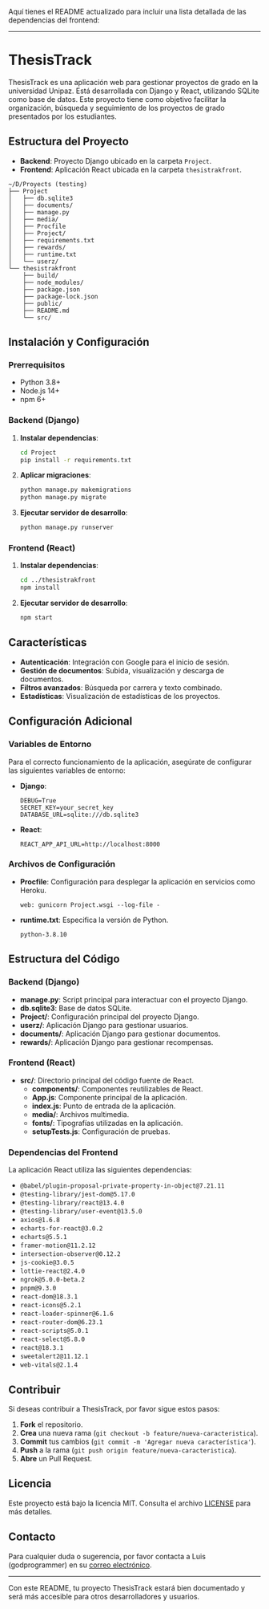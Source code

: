 Aquí tienes el README actualizado para incluir una lista detallada de las dependencias del frontend:

---

# ThesisTrack

ThesisTrack es una aplicación web para gestionar proyectos de grado en la universidad Unipaz. Está desarrollada con Django y React, utilizando SQLite como base de datos. Este proyecto tiene como objetivo facilitar la organización, búsqueda y seguimiento de los proyectos de grado presentados por los estudiantes.

## Estructura del Proyecto

- **Backend**: Proyecto Django ubicado en la carpeta `Project`.
- **Frontend**: Aplicación React ubicada en la carpeta `thesistrakfront`.

```plaintext
~/D/Proyects (testing)
├── Project
│   ├── db.sqlite3
│   ├── documents/
│   ├── manage.py
│   ├── media/
│   ├── Procfile
│   ├── Project/
│   ├── requirements.txt
│   ├── rewards/
│   ├── runtime.txt
│   └── userz/
└── thesistrakfront
    ├── build/
    ├── node_modules/
    ├── package.json
    ├── package-lock.json
    ├── public/
    ├── README.md
    └── src/
```

## Instalación y Configuración

### Prerrequisitos

- Python 3.8+
- Node.js 14+
- npm 6+

### Backend (Django)

1. **Instalar dependencias**:

    ```bash
    cd Project
    pip install -r requirements.txt
    ```

2. **Aplicar migraciones**:

    ```bash
    python manage.py makemigrations
    python manage.py migrate
    ```

3. **Ejecutar servidor de desarrollo**:

    ```bash
    python manage.py runserver
    ```

### Frontend (React)

1. **Instalar dependencias**:

    ```bash
    cd ../thesistrakfront
    npm install
    ```

2. **Ejecutar servidor de desarrollo**:

    ```bash
    npm start
    ```

## Características

- **Autenticación**: Integración con Google para el inicio de sesión.
- **Gestión de documentos**: Subida, visualización y descarga de documentos.
- **Filtros avanzados**: Búsqueda por carrera y texto combinado.
- **Estadísticas**: Visualización de estadísticas de los proyectos.

## Configuración Adicional

### Variables de Entorno

Para el correcto funcionamiento de la aplicación, asegúrate de configurar las siguientes variables de entorno:

- **Django**:

    ```plaintext
    DEBUG=True
    SECRET_KEY=your_secret_key
    DATABASE_URL=sqlite:///db.sqlite3
    ```

- **React**:

    ```plaintext
    REACT_APP_API_URL=http://localhost:8000
    ```

### Archivos de Configuración

- **Procfile**: Configuración para desplegar la aplicación en servicios como Heroku.

    ```plaintext
    web: gunicorn Project.wsgi --log-file -
    ```

- **runtime.txt**: Especifica la versión de Python.

    ```plaintext
    python-3.8.10
    ```

## Estructura del Código

### Backend (Django)

- **manage.py**: Script principal para interactuar con el proyecto Django.
- **db.sqlite3**: Base de datos SQLite.
- **Project/**: Configuración principal del proyecto Django.
- **userz/**: Aplicación Django para gestionar usuarios.
- **documents/**: Aplicación Django para gestionar documentos.
- **rewards/**: Aplicación Django para gestionar recompensas.

### Frontend (React)

- **src/**: Directorio principal del código fuente de React.
    - **components/**: Componentes reutilizables de React.
    - **App.js**: Componente principal de la aplicación.
    - **index.js**: Punto de entrada de la aplicación.
    - **media/**: Archivos multimedia.
    - **fonts/**: Tipografías utilizadas en la aplicación.
    - **setupTests.js**: Configuración de pruebas.

### Dependencias del Frontend

La aplicación React utiliza las siguientes dependencias:

- `@babel/plugin-proposal-private-property-in-object@7.21.11`
- `@testing-library/jest-dom@5.17.0`
- `@testing-library/react@13.4.0`
- `@testing-library/user-event@13.5.0`
- `axios@1.6.8`
- `echarts-for-react@3.0.2`
- `echarts@5.5.1`
- `framer-motion@11.2.12`
- `intersection-observer@0.12.2`
- `js-cookie@3.0.5`
- `lottie-react@2.4.0`
- `ngrok@5.0.0-beta.2`
- `pnpm@9.3.0`
- `react-dom@18.3.1`
- `react-icons@5.2.1`
- `react-loader-spinner@6.1.6`
- `react-router-dom@6.23.1`
- `react-scripts@5.0.1`
- `react-select@5.8.0`
- `react@18.3.1`
- `sweetalert2@11.12.1`
- `web-vitals@2.1.4`

## Contribuir

Si deseas contribuir a ThesisTrack, por favor sigue estos pasos:

1. **Fork** el repositorio.
2. **Crea** una nueva rama (`git checkout -b feature/nueva-caracteristica`).
3. **Commit** tus cambios (`git commit -m 'Agregar nueva característica'`).
4. **Push** a la rama (`git push origin feature/nueva-caracteristica`).
5. **Abre** un Pull Request.

## Licencia

Este proyecto está bajo la licencia MIT. Consulta el archivo [LICENSE](LICENSE) para más detalles.

## Contacto

Para cualquier duda o sugerencia, por favor contacta a Luis (godprogrammer) en su [correo electrónico](mailto:godprogrammer@example.com).

---

Con este README, tu proyecto ThesisTrack estará bien documentado y será más accesible para otros desarrolladores y usuarios.
